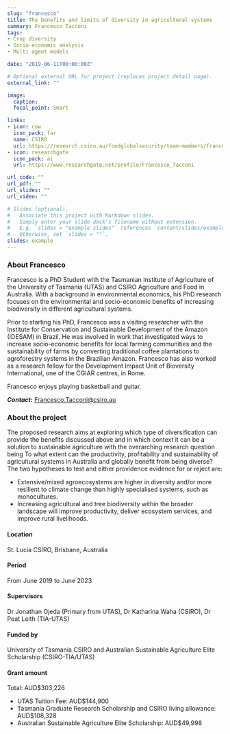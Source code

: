 ```yaml
---
slug: "francesco"
title: The benefits and limits of diversity in agricultural systems
summary: Francesco Tacconi
tags:
- Crop diversity
- Socio-economic analysis
- Multi agent models

date: "2019-06-11T00:00:00Z"

# Optional external URL for project (replaces project detail page).
external_link: ""

image:
  caption: 
  focal_point: Smart

links:
- icon: cow
  icon_pack: far
  name: CSIRO
  url: https://research.csiro.au/foodglobalsecurity/team-members/francesco-tacconi-phd-student/
- icon: researchgate
  icon_pack: ai
  url: https://www.researchgate.net/profile/Francesco_Tacconi

url_code: ""
url_pdf: ""
url_slides: ""
url_video: ""

# Slides (optional).
#   Associate this project with Markdown slides.
#   Simply enter your slide deck's filename without extension.
#   E.g. `slides = "example-slides"` references `content/slides/example-slides.md`.
#   Otherwise, set `slides = ""`.
slides: example
---
```


### About Francesco

Francesco is a PhD Student with the Tasmanian Institute of Agriculture of the University of Tasmania (UTAS) and CSIRO Agriculture and Food in Australia. With a background in environmental economics, his PhD research focuses on the environmental and socio-economic benefits of increasing biodiversity in different agricultural systems.

Prior to starting his PhD, Francesco was a visiting researcher with the Institute for Conservation and Sustainable Development of the Amazon (IDESAM) in Brazil. He was involved in work that investigated ways to increase socio-economic benefits for local farming communities and the sustainability of farms by converting traditional coffee plantations to agroforestry systems in the Brazilian Amazon. Francesco has also worked as a research fellow for the Development Impact Unit of Bioversity International, one of the CGIAR centres, in Rome.

Francesco enjoys playing basketball and guitar.

**_Contact:_** Francesco.Tacconi@csiro.au

### About the project

The proposed research aims at exploring which type of diversification can provide the benefits discussed above and in which context it can be a solution to sustainable agriculture with the overarching research question being To what extent can the productivity, profitability and sustainability of agricultural systems in Australia and globally benefit from being diverse? The two hypotheses to test and either providence evidence for or reject are:
* Extensive/mixed agroecosystems are higher in diversity and/or more resilient to climate change than highly specialised systems, such as monocultures.
* Increasing agricultural and tree biodiversity within the broader landscape will improve productivity, deliver ecosystem services, and improve rural livelihoods.

#### Location
St. Lucia CSIRO, Brisbane, Australia

#### Period
From June 2019 to June 2023

#### Supervisors
Dr Jonathan Ojeda (Primary from UTAS), Dr Katharina Waha (CSIRO), Dr Peat Leith (TIA-UTAS)

#### Funded by
University of Tasmania CSIRO and Australian Sustainable Agriculture Elite Scholarship (CSIRO-TIA/UTAS)

#### Grant amount
Total: AUD$303,226
- UTAS Tuition Fee: AUD$144,900
- Tasmania Graduate Research Scholarship and CSIRO living allowance: AUD$108,328
- Australian Sustainable Agriculture Elite Scholarship: AUD$49,998
